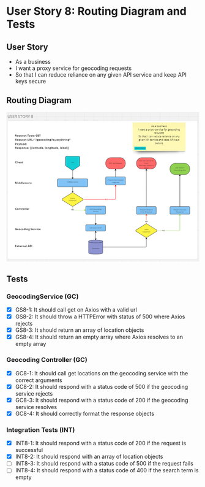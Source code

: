 # User Story 8: Routing Diagram and Tests

## User Story

- As a business
- I want a proxy service for geocoding requests
- So that I can reduce reliance on any given API service and keep API keys secure

## Routing Diagram

![User story 8 Routing diagram](./images/user-story-8-routing-diagram.PNG)

## Tests

### GeocodingService (GC)

- [x] GS8-1: It should call get on Axios with a valid url
- [x] GS8-2: It should throw a HTTPError with status of 500 where Axios rejects
- [x] GS8-3: It should return an array of location objects
- [x] GS8-4: It should return an empty array where Axios resolves to an empty array

### Geocoding Controller (GC)

- [x] GC8-1: It should call get locations on the geocoding service with the correct arguments
- [x] GC8-2: It should respond with a status code of 500 if the geocoding service rejects
- [x] GC8-3: It should respond with a status code of 200 if the geocoding service resolves
- [x] GC8-4: It should correctly format the response objects

### Integration Tests (INT)

- [x] INT8-1: It should respond with a status code of 200 if the request is successful
- [x] INT8-2: It should respond with an array of location objects
- [ ] INT8-3: It should respond with a status code of 500 if the request fails
- [ ] INT8-4: It should respond with a status code of 400 if the search term is empty
